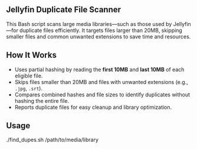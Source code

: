 ## Jellyfin Duplicate File Scanner

This Bash script scans large media libraries—such as those used by Jellyfin—for duplicate files efficiently. It targets files larger than 20MB, skipping smaller files and common unwanted extensions to save time and resources.

## How It Works

- Uses partial hashing by reading the **first 10MB** and **last 10MB** of each eligible file.
- Skips files smaller than 20MB and files with unwanted extensions (e.g., `.jpg`, `.srt`).
- Compares combined hashes and file sizes to identify duplicates without hashing the entire file.
- Reports duplicate files for easy cleanup and library optimization.

## Usage

./find_dupes.sh /path/to/media/library
